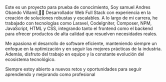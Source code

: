 Este es un proyecto para prueba de conocimiento, Soy samuel Andres Obando Villamil,👨‍💻 Desarrollador Web Full Stack con experiencia en la creación de soluciones robustas y escalables. A lo largo de mi carrera, he trabajado con tecnologías como Laravel, CodeIgniter, Composer, NPM, JavaScript, HTML y CSS, integrando tanto el frontend como el backend para ofrecer productos de alta calidad que resuelven necesidades reales.

Me apasiona el desarrollo de software eficiente, manteniendo siempre un enfoque en la optimización y en seguir las mejores prácticas de la industria. Además, disfruto del trabajo en equipo y la constante evolución del ecosistema tecnológico.

Siempre estoy abierto a nuevos retos y oportunidades para seguir aprendiendo y mejorando como profesional